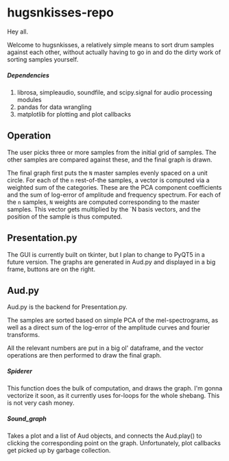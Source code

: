 # hugsnkisses-repo
Hey all.

Welcome to hugsnkisses, a relatively simple means to sort drum samples against each other, without actually having to go in and do the dirty work of sorting samples yourself.

##### Dependencies
1. librosa, simpleaudio, soundfile, and scipy.signal for audio processing modules
2. pandas for data wrangling
3. matplotlib for plotting and plot callbacks

## Operation 
The user picks three or more samples from the initial grid of samples. The other samples are compared against these, and the final graph is drawn.

The final graph first puts the `N` master samples evenly spaced on a unit circle. For each of the `n` rest-of-the samples, a vector is computed via a weighted sum of the categories. These are the PCA component coefficients and the sum of log-error of amplitude and frequency spectrum. 
For each of the `n` samples, `N` weights are computed corresponding to the master samples. This vector gets multiplied by the `N basis vectors, and the position of the sample is thus computed.

## Presentation.py

The GUI is currently built on tkinter, but I plan to change to PyQT5 in a future version.
The graphs are generated in Aud.py and displayed in a big frame, buttons are on the right.

## Aud.py

Aud.py is the backend for Presentation.py.

The samples are sorted based on simple PCA of the mel-spectrograms, as well as a direct sum of the log-error of the amplitude curves and fourier transforms.

All the relevant numbers are put in a big ol' dataframe, and the vector operations are then performed to draw the final graph.

##### Spiderer

This function does the bulk of computation, and draws the graph. I'm gonna vectorize it soon, as it currently uses for-loops for the whole shebang. This is not very cash money.

##### Sound_graph

Takes a plot and a list of Aud objects, and connects the Aud.play() to clicking the corresponding point on the graph. Unfortunately, plot callbacks get picked up by garbage collection.
